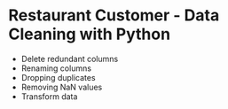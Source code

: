 # Restaurant Customer - Data Cleaning with Python

- Delete redundant columns
- Renaming columns
- Dropping duplicates
- Removing NaN values
- Transform data

